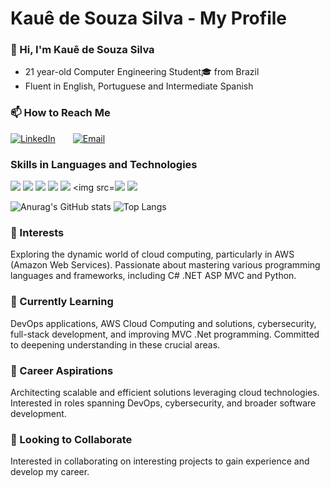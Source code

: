 # **Kauê de Souza Silva - My Profile**  

### 👋 Hi, I'm Kauê de Souza Silva  
- 21 year-old Computer Engineering Student🎓 from Brazil
- Fluent in English, Portuguese and Intermediate Spanish

### 📫 How to Reach Me  
[![LinkedIn](https://img.shields.io/badge/LinkedIn-Connect-blue?style=for-the-badge&logo=linkedin&logoColor=white)](https://www.linkedin.com/in/kau%C3%AA-de-souza-silva-62903421a/)  [![Email](https://img.shields.io/badge/Email-Contact-red?style=for-the-badge&logo=gmail&logoColor=white)](mailto:kaue.moelas.com@gmail.com)

### Skills in Languages and Technologies

<img src="https://img.icons8.com/color/32/000000/c-sharp-logo.png"/> <img src="https://img.icons8.com/color/32/000000/python.png"/> <img src="https://img.icons8.com/color/32/000000/sql.png"/> <img src="https://img.icons8.com/color/32/000000/javascript.png"/> <img src="https://img.icons8.com/color/32/000000/css3.png"/> <img src=<img src="https://icons8.com/icon/13679/java"/>
<img src="https://img.icons8.com/color/32/000000/react-native.png"/>

![Anurag's GitHub stats](https://github-readme-stats.vercel.app/api?username=ConfuseKarma&show_icons=true&theme=tokyonight)
 ![Top Langs](https://github-readme-stats.vercel.app/api/top-langs/?username=ConfuseKarma&hide=css,scss,html&theme=tokyonight)

### 👀 Interests  
Exploring the dynamic world of cloud computing, particularly in AWS (Amazon Web Services). Passionate about mastering various programming languages and frameworks, including C# .NET ASP MVC and Python.

### 🌱 Currently Learning  
DevOps applications, AWS Cloud Computing and solutions, cybersecurity, full-stack development, and improving MVC .Net programming. Committed to deepening understanding in these crucial areas.

### 💼 Career Aspirations  
Architecting scalable and efficient solutions leveraging cloud technologies. Interested in roles spanning DevOps, cybersecurity, and broader software development.

### 🤝 Looking to Collaborate  
Interested in collaborating on interesting projects to gain experience and develop my career.

